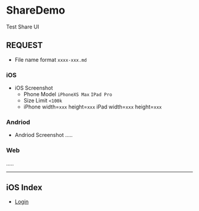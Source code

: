 # ShareDemo
Test Share UI

## REQUEST
* File name format `xxxx-xxx.md`
### iOS
* iOS Screenshot
   * Phone Model `iPhoneXS Max` `IPad Pro`
   * Size Limit `<100k`
   * iPhone width=`xxx` height=`xxx`
     iPad width=`xxx` height=`xxx`
     
### Andriod
* Andriod Screenshot
  .....
  
### Web
  .....
  
****
## iOS Index
* [Login](./iOS/Login/Login.md)

